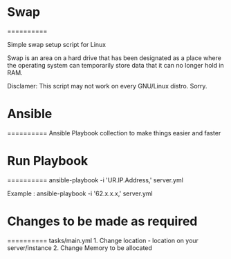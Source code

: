 # Swap
==========

Simple swap setup script for Linux

Swap is an area on a hard drive that has been designated as a place where the operating system can temporarily store data that it can no longer hold in RAM.

Disclamer: This script may not work on every GNU/Linux distro. Sorry.

# Ansible
==========
    Ansible Playbook collection to make things easier and faster 

# Run Playbook
==========
    ansible-playbook -i 'UR.IP.Address,' server.yml

Example : ansible-playbook -i '62.x.x.x,' server.yml
    
# Changes to be made as required
==========
    tasks/main.yml
        1. Change location - location on your server/instance
        2. Change Memory to be allocated 
        